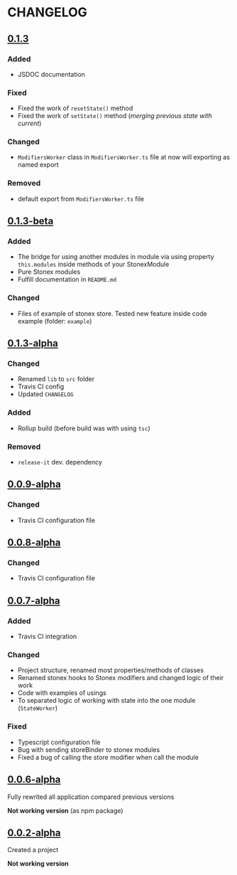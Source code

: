# CHANGELOG

<!-- TEMPLATE OF NEW VERSION -->

<!-- 
## [VERSION](https://github.com/acacode/stonex/releases/tag/VERSION)

### Changed
### Fixed
### Added
### Removed
 -->

## [0.1.3](https://github.com/acacode/stonex/releases/tag/0.1.3)

### Added
- JSDOC documentation

### Fixed
- Fixed the work of `resetState()` method
- Fixed the work of `setState()` method (*merging previous state with current*)

### Changed
- `ModifiersWorker` class in `ModifiersWorker.ts` file at now will exporting as named export

### Removed
- default export from `ModifiersWorker.ts` file

## [0.1.3-beta](https://github.com/acacode/stonex/releases/tag/0.1.3-beta)

### Added
- The bridge for using another modules in module via using property `this.modules` inside methods of your StonexModule
- Pure Stonex modules
- Fulfill documentation in `README.md`

### Changed
- Files of example of stonex store. Tested new feature inside code example (folder: `example`)


## [0.1.3-alpha](https://github.com/acacode/stonex/releases/tag/0.1.3-alpha)

### Changed
- Renamed `lib` to `src` folder  
- Travis CI config  
- Updated `CHANGELOG`  

### Added
- Rollup build (before build was with using `tsc`)

### Removed
- `release-it` dev. dependency

## [0.0.9-alpha](https://github.com/acacode/stonex/releases/tag/0.0.9-alpha)

### Changed
- Travis CI configuration file

## [0.0.8-alpha](https://github.com/acacode/stonex/releases/tag/0.0.8-alpha)

### Changed
- Travis CI configuration file

## [0.0.7-alpha](https://github.com/acacode/stonex/releases/tag/0.0.7-alpha)

### Added
- Travis CI integration

### Changed
- Project structure, renamed most properties/methods of classes
- Renamed stonex hooks to Stonex modifiers and changed logic of their work
- Code with examples of usings
- To separated logic of working with state into the one module (`StateWorker`)

### Fixed
- Typescript configuration file
- Bug with sending storeBinder to stonex modules
- Fixed a bug of calling the store modifier when call the module


## [0.0.6-alpha](https://github.com/acacode/stonex/releases/tag/0.0.6-alpha)

Fully rewrited all application compared previous versions

**Not working version** (as npm package)


## [0.0.2-alpha](https://github.com/acacode/stonex/releases/tag/0.0.2-alpha)

Created a project

**Not working version**

